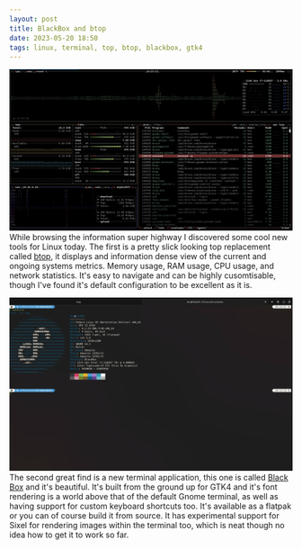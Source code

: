 ```yaml
---
layout: post
title: BlackBox and btop
date: 2023-05-20 18:50
tags: linux, terminal, top, btop, blackbox, gtk4
---
```


![A screenshot of btop in use.](assets/202305/btop.jpg)
While browsing the information super highway I discovered some cool new tools for Linux today. The first is a pretty slick looking top replacement called [btop](https://github.com/aristocratos/btop), it displays and information dense view of the current and ongoing systems metrics. Memory usage, RAM usage, CPU usage, and network statistics. It's easy to navigate and can be highly cusomtisable, though I've found it's default configuration to be excellent as it is.
  
  
![A screenshot of blackbox terminal](assets/202305/blackbox.jpg)
The second great find is a new terminal application, this one is called [Black Box](https://gitlab.gnome.org/raggesilver/blackbox) and it's beautiful. It's built from the ground up for GTK4 and it's font rendering is a world above that of the default Gnome terminal, as well as having support for custom keyboard shortcuts too. It's available as a flatpak or you can of course build it from source. It has experimental support for Sixel for rendering images within the terminal too, which is neat though no idea how to get it to work so far. 

